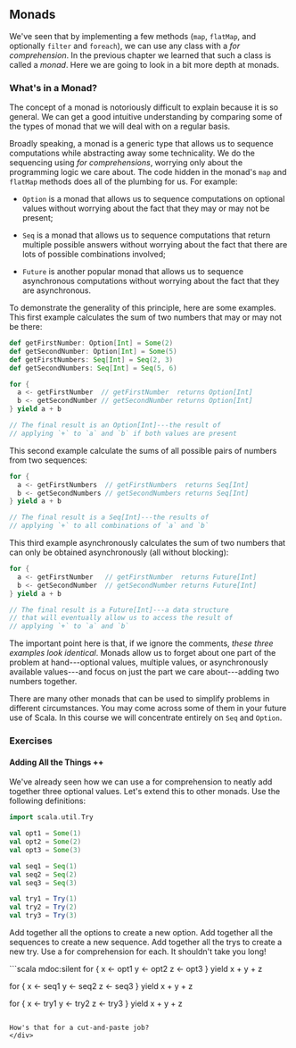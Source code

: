 ## Monads

We've seen that by implementing a few methods (`map`, `flatMap`, and optionally `filter` and `foreach`), we can use any class with a _for comprehension_. In the previous chapter we learned that such a class is called a _monad_. Here we are going to look in a bit more depth at monads.

### What's in a Monad?

The concept of a monad is notoriously difficult to explain because it is so general. We can get a good intuitive understanding by comparing some of the types of monad that we will deal with on a regular basis.

Broadly speaking, a monad is a generic type that allows us to sequence computations while abstracting away some technicality. We do the sequencing using _for comprehensions_, worrying only about the programming logic we care about. The code hidden in the monad's `map` and `flatMap` methods does all of the plumbing for us. For example:

- `Option` is a monad that allows us to sequence computations on optional values without worrying about the fact that they may or may not be present;

- `Seq` is a monad that allows us to sequence computations that return multiple possible answers without worrying about the fact that there are lots of possible combinations involved;

- `Future` is another popular monad that allows us to sequence asynchronous computations without worrying about the fact that they are asynchronous.

To demonstrate the generality of this principle, here are some examples. This first example calculates the sum of two numbers that may or may not be there:

```scala mdoc:invisible
def getFirstNumber: Option[Int] = Some(2)
def getSecondNumber: Option[Int] = Some(5)
def getFirstNumbers: Seq[Int] = Seq(2, 3)
def getSecondNumbers: Seq[Int] = Seq(5, 6)
```

```scala mdoc:silent
for {
  a <- getFirstNumber  // getFirstNumber  returns Option[Int]
  b <- getSecondNumber // getSecondNumber returns Option[Int]
} yield a + b

// The final result is an Option[Int]---the result of
// applying `+` to `a` and `b` if both values are present
```

This second example calculate the sums of all possible pairs of numbers from two sequences:

```scala mdoc:silent
for {
  a <- getFirstNumbers  // getFirstNumbers  returns Seq[Int]
  b <- getSecondNumbers // getSecondNumbers returns Seq[Int]
} yield a + b

// The final result is a Seq[Int]---the results of
// applying `+` to all combinations of `a` and `b`
```

This third example asynchronously calculates the sum of two numbers that can only be obtained asynchronously (all without blocking):

```scala mdoc:silent
for {
  a <- getFirstNumber   // getFirstNumber  returns Future[Int]
  b <- getSecondNumber  // getSecondNumber returns Future[Int]
} yield a + b

// The final result is a Future[Int]---a data structure
// that will eventually allow us to access the result of
// applying `+` to `a` and `b`
```

The important point here is that, if we ignore the comments, _these three examples look identical_. Monads allow us to forget about one part of the problem at hand---optional values, multiple values, or asynchronously available values---and focus on just the part we care about---adding two numbers together.

There are many other monads that can be used to simplify problems in different circumstances. You may come across some of them in your future use of Scala. In this course we will concentrate entirely on `Seq` and `Option`.

### Exercises

#### Adding All the Things ++

We've already seen how we can use a for comprehension to neatly add together three optional values. Let's extend this to other monads. Use the following definitions:

```scala mdoc:silent
import scala.util.Try

val opt1 = Some(1)
val opt2 = Some(2)
val opt3 = Some(3)

val seq1 = Seq(1)
val seq2 = Seq(2)
val seq3 = Seq(3)

val try1 = Try(1)
val try2 = Try(2)
val try3 = Try(3)
```

Add together all the options to create a new option. Add together all the sequences to create a new sequence. Add together all the trys to create a new try. Use a for comprehension for each. It shouldn't take you long!

<div class="solution">
```scala mdoc:silent
for {
  x <- opt1
  y <- opt2
  z <- opt3
} yield x + y + z

for {
x <- seq1
y <- seq2
z <- seq3
} yield x + y + z

for {
x <- try1
y <- try2
z <- try3
} yield x + y + z

```

How's that for a cut-and-paste job?
</div>
```
